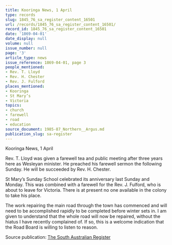 ```yaml
---
title: Kooringa News, 1 April
type: records
slug: 1845_76_sa_register_content_16501
url: /records/1845_76_sa_register_content_16501/
record_id: 1845_76_sa_register_content_16501
date: '1869-04-01'
date_display: null
volume: null
issue_number: null
page: '3'
article_type: news
issue_reference: 1869-04-01, page 3
people_mentioned:
- Rev. T. Lloyd
- Rev. H. Chester
- Rev. J. Fulford
places_mentioned:
- Kooringa
- St Mary’s
- Victoria
topics:
- church
- farewell
- road
- education
source_document: 1985-87_Northern__Argus.md
publication_slug: sa-register
---
```


Kooringa News, 1 April

Rev. T. Lloyd was given a farewell tea and public meeting after three years here as Wesleyan minister.  He preached his farewell sermon the following Sunday.  He will be succeeded by Rev. H. Chester.

St Mary’s Sunday School celebrated its anniversary last Sunday and Monday.  This was combined with a farewell for the Rev. J. Fulford, who is about to leave for Victoria.  There is at present no one available in the colony to take his place.

The work repairing the main road through the town has commenced and will need to be accomplished rapidly to be completed before winter sets in.  I am given to understand that the whole road will now be repaired, without the hiatus I have recently complained of.  If so, this is a welcome indication that the Road Board is willing to listen to reason.

Source publication: [The South Australian Register](/publications/sa-register/)

